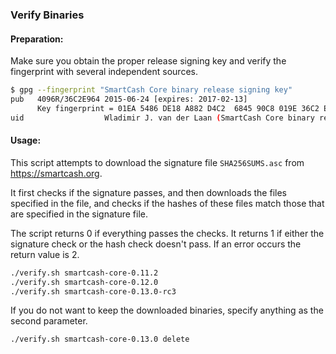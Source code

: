 ### Verify Binaries

#### Preparation:

Make sure you obtain the proper release signing key and verify the fingerprint with several independent sources.

```sh
$ gpg --fingerprint "SmartCash Core binary release signing key"
pub   4096R/36C2E964 2015-06-24 [expires: 2017-02-13]
      Key fingerprint = 01EA 5486 DE18 A882 D4C2  6845 90C8 019E 36C2 E964
uid                  Wladimir J. van der Laan (SmartCash Core binary release signing key) <laanwj@gmail.com>
```

#### Usage:

This script attempts to download the signature file `SHA256SUMS.asc` from https://smartcash.org.

It first checks if the signature passes, and then downloads the files specified in the file, and checks if the hashes of these files match those that are specified in the signature file.

The script returns 0 if everything passes the checks. It returns 1 if either the signature check or the hash check doesn't pass. If an error occurs the return value is 2.


```sh
./verify.sh smartcash-core-0.11.2
./verify.sh smartcash-core-0.12.0
./verify.sh smartcash-core-0.13.0-rc3
```

If you do not want to keep the downloaded binaries, specify anything as the second parameter.

```sh
./verify.sh smartcash-core-0.13.0 delete
```
